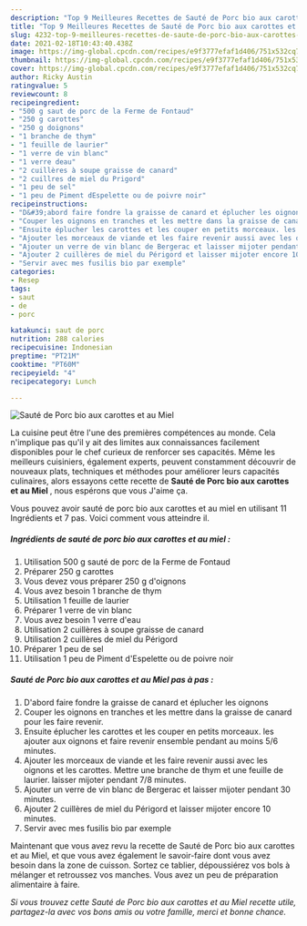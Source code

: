 ```yaml
---
description: "Top 9 Meilleures Recettes de Sauté de Porc bio aux carottes et au Miel"
title: "Top 9 Meilleures Recettes de Sauté de Porc bio aux carottes et au Miel"
slug: 4232-top-9-meilleures-recettes-de-saute-de-porc-bio-aux-carottes-et-au-miel
date: 2021-02-18T10:43:40.438Z
image: https://img-global.cpcdn.com/recipes/e9f3777efaf1d406/751x532cq70/saute-de-porc-bio-aux-carottes-et-au-miel-photo-principale-de-la-recette.jpg
thumbnail: https://img-global.cpcdn.com/recipes/e9f3777efaf1d406/751x532cq70/saute-de-porc-bio-aux-carottes-et-au-miel-photo-principale-de-la-recette.jpg
cover: https://img-global.cpcdn.com/recipes/e9f3777efaf1d406/751x532cq70/saute-de-porc-bio-aux-carottes-et-au-miel-photo-principale-de-la-recette.jpg
author: Ricky Austin
ratingvalue: 5
reviewcount: 8
recipeingredient:
- "500 g saut de porc de la Ferme de Fontaud"
- "250 g carottes"
- "250 g doignons"
- "1 branche de thym"
- "1 feuille de laurier"
- "1 verre de vin blanc"
- "1 verre deau"
- "2 cuillères à soupe graisse de canard"
- "2 cuillres de miel du Prigord"
- "1 peu de sel"
- "1 peu de Piment dEspelette ou de poivre noir"
recipeinstructions:
- "D&#39;abord faire fondre la graisse de canard et éplucher les oignons"
- "Couper les oignons en tranches et les mettre dans la graisse de canard pour les faire revenir."
- "Ensuite éplucher les carottes et les couper en petits morceaux. les ajouter aux oignons et faire revenir ensemble pendant au moins 5/6 minutes."
- "Ajouter les morceaux de viande et les faire revenir aussi avec les oignons et les carottes. Mettre une branche de thym et une feuille de laurier. laisser mijoter pendant 7/8 minutes."
- "Ajouter un verre de vin blanc de Bergerac et laisser mijoter pendant 30 minutes."
- "Ajouter 2 cuillères de miel du Périgord et laisser mijoter encore 10 minutes."
- "Servir avec mes fusilis bio par exemple"
categories:
- Resep
tags:
- saut
- de
- porc

katakunci: saut de porc 
nutrition: 288 calories
recipecuisine: Indonesian
preptime: "PT21M"
cooktime: "PT60M"
recipeyield: "4"
recipecategory: Lunch

---
```



![Sauté de Porc bio aux carottes et au Miel](https://img-global.cpcdn.com/recipes/e9f3777efaf1d406/751x532cq70/saute-de-porc-bio-aux-carottes-et-au-miel-photo-principale-de-la-recette.jpg)

La cuisine peut être l'une des premières compétences au monde. Cela n'implique pas qu'il y ait des limites aux connaissances facilement disponibles pour le chef curieux de renforcer ses capacités. Même les meilleurs cuisiniers, également experts, peuvent constamment découvrir de nouveaux plats, techniques et méthodes pour améliorer leurs capacités culinaires, alors essayons cette recette de <strong> Sauté de Porc bio aux carottes et au Miel </strong>, nous espérons que vous J'aime ça.

<!--inarticleads1-->

Vous pouvez avoir sauté de porc bio aux carottes et au miel en utilisant 11 Ingrédients et 7 pas. Voici comment vous atteindre il.

##### Ingrédients de sauté de porc bio aux carottes et au miel :

1. Utilisation 500 g sauté de porc de la Ferme de Fontaud
1. Préparer 250 g carottes
1. Vous devez vous préparer 250 g d&#39;oignons
1. Vous avez besoin 1 branche de thym
1. Utilisation 1 feuille de laurier
1. Préparer 1 verre de vin blanc
1. Vous avez besoin 1 verre d&#39;eau
1. Utilisation 2 cuillères à soupe graisse de canard
1. Utilisation 2 cuillères de miel du Périgord
1. Préparer 1 peu de sel
1. Utilisation 1 peu de Piment d&#39;Espelette ou de poivre noir




<!--inarticleads2-->

##### Sauté de Porc bio aux carottes et au Miel pas à pas :

1. D&#39;abord faire fondre la graisse de canard et éplucher les oignons
1. Couper les oignons en tranches et les mettre dans la graisse de canard pour les faire revenir.
1. Ensuite éplucher les carottes et les couper en petits morceaux. les ajouter aux oignons et faire revenir ensemble pendant au moins 5/6 minutes.
1. Ajouter les morceaux de viande et les faire revenir aussi avec les oignons et les carottes. Mettre une branche de thym et une feuille de laurier. laisser mijoter pendant 7/8 minutes.
1. Ajouter un verre de vin blanc de Bergerac et laisser mijoter pendant 30 minutes.
1. Ajouter 2 cuillères de miel du Périgord et laisser mijoter encore 10 minutes.
1. Servir avec mes fusilis bio par exemple




<!--inarticleads1-->

<p>
Maintenant que vous avez revu la recette de Sauté de Porc bio aux carottes et au Miel, et que vous avez également le savoir-faire dont vous avez besoin dans la zone de cuisson. Sortez ce tablier, dépoussiérez vos bols à mélanger et retroussez vos manches. Vous avez un peu de préparation alimentaire à faire.
</p>

<p>
<i>Si vous trouvez cette Sauté de Porc bio aux carottes et au Miel recette utile, partagez-la avec vos bons amis ou votre famille, merci et bonne chance.</i>
</p>
